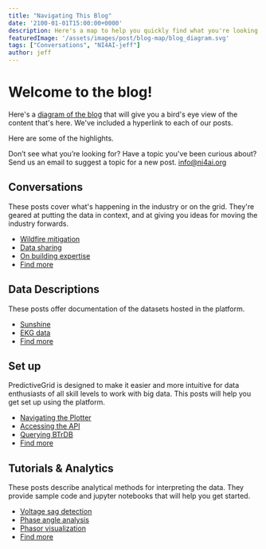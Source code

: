 ```yaml
---
title: "Navigating This Blog"
date: '2100-01-01T15:00:00+0000'
description: Here's a map to help you quickly find what you're looking for on the NI4AI blog.
featuredImage: '/assets/images/post/blog-map/blog_diagram.svg'
tags: ["Conversations", "NI4AI-jeff"]
author: jeff
---
```


# Welcome to the blog!

Here's a [diagram of the blog][link_to_image] that will give you a bird's eye view of the content that's here. We've included a hyperlink to each of our posts.

Here are some of the highlights.

Don’t see what you’re looking for? Have a topic you've been curious about? Send us an email to suggest a topic for a new post. [info@ni4ai.org](info@ni4ai.org)


## Conversations

These posts cover what's happening in the industry or on the grid. They're geared at putting the data in context, and at giving you ideas for moving the industry forwards.
- [Wildfire mitigation](https://blog.ni4ai.org/post/2020-07-29-fire-season/)
- [Data sharing](https://blog.ni4ai.org/post/2020-07-29-whos-in/)
- [On building expertise](https://blog.ni4ai.org/post/2020-07-31-expertise-for-expert/)
- [Find more](https://blog.ni4ai.org/tags/conversations/)


## Data Descriptions

These posts offer documentation of the datasets hosted in the platform.
- [Sunshine](https://blog.ni4ai.org/tags/sunshine-data)
- [EKG data](https://blog.ni4ai.org/tags/ekg-data)
- [Find more](https://blog.ni4ai.org/tags/ni4ai-data/)


## Set up

PredictiveGrid is designed to make it easier and more intuitive for data enthusiasts of all skill levels to work with big data.
This posts will help you get set up using the platform.
- [Navigating the Plotter](https://blog.ni4ai.org/post/2020-07-27-blog-demo-1/)
- [Accessing the API](https://blog.ni4ai.org/post/2020-07-29-demo-2/)
- [Querying BTrDB](https://blog.ni4ai.org/post/2019-12-12-btrdb-explained/)
- [Find more](https://blog.ni4ai.org/tags/set-up/)

## Tutorials & Analytics

These posts describe analytical methods for interpreting the data. They provide sample code and jupyter notebooks that will help you get started.
- [Voltage sag detection](https://blog.ni4ai.org/post/2020-04-15-voltage-sags/)
- [Phase angle analysis](https://blog.ni4ai.org/post/2020-07-29-what-is-the-angle-part-2/)
- [Phasor visualization](https://blog.ni4ai.org/post/2020-04-25-visualizing-phasor-timeseries/)
- [Find more](https://blog.ni4ai.org/tags/visualization/)




[link_to_image]: https://viewer.diagrams.net/?highlight=0000ff&edit=_blank&layers=1&nav=1&title=Blog%20Map%20Diagram.drawio#R7V1bd5s6Fv41WTPzgJe4w6Nzcdo5TU%2FOJG2n8yZs2abFxgU5ifvrRwLJBgE2trk5hzy0ZksIJD5t7Yv21pV6s3i7D%2BBq%2FuBPkHelgMnblXp7pSiWrpJ%2FKWETEzRbiwmzwJ3EJHlHeHJ%2FI0YEjLp2JyhMVcS%2B72F3lSaO%2FeUSjXGKBoPAf01Xm%2Fpe%2BqkrOEMZwtMYelnqN3eC54wqG%2Fau4ANyZ3P2aEsx4wIHjn%2FOAn%2B9ZM%2B7UtRR9BcXLyBvi3U0nMOJ%2F5ogqXdX6k3g%2Bzj%2BtXi7QR4dWj5s8X2jgtLtewdoicvccINnzvO%2F750b%2Bddi9uXPz9MPeCTJpsX6GeINHxI0ISPELv0Az%2F2Zv4Te3Y56HXUb0YZlcrWr88n3V4z4A2G8YZ8brrFPSHO88Fgpeedg819yIYEBUGxO%2BU4oYGDIKifcUpiB7dWGXYU48H%2BiG9%2Fzg%2BiVVYAsYFnbEv4laTtT1%2FMSNR2AVGTwFh9R4C4QRgFrODuoHJMwmCG8dyRNBgw6fIl72de4Rz55ULAhFQLkQey%2BpAEIGY5n23rbWx99l7yNAtiU2yKKzTjTBOkmQn8djBG7K4kIsSEt3ZChCA3Fnc40NAwCuElUW9EKYfkX1tNIJT%2FiFvlVYrB2pAjNxyFbbxXZIA1qvQFIF6I3RsT%2B0QLlgW7VAvRzYWXIjcDKZAzzBXprxFm%2FgLM0il7nLkZPKxh9gVeyiqYRU%2FQ104hY%2Bku07xO%2FoACjt72fg5WqpjBu%2FPo1sf5x2jy59IHiL5gY9ZMG1brwQRV5qd6FQTUvfVCt9KBqptzcoMqmph8ev%2BSKwjq%2BG1LK13%2BsFyuhQmJEt0IhrepBB3nXW7FSGM%2BQcGY8pBKvQBu5tA9sSZnwGmMPhqE7jomsSsHqlbvKZdYjZaRfmzf565G%2FxCO4cD36nT4g7wVhdwxZAXuWbLDrZJOqpum3tEkCOXc5I1S97DJGPo%2BdXbFk09CqXpyOAIzRA%2BbiAMN5SiuAKcGhe8B0DDAGaBEwJeSkHjAdAww3kbUCmDxtxfAw63kKOcavtc8LpDAaoyGpQPr9tiskv2b0%2F88fteFHUnrt%2BTOipBlwQYXFpROu4kpeXHkUPyW%2B5zzp8yhg5gikB%2FXoLZxKgcfOgofZ%2F9Rr6LmzJUU8gQu1LcU3sn7LGXTBYMxaNcnVituknraVlGrkac3WU%2FK0alG7REai1nMkatHGdBoa%2BUw4A42ylYdG3gqkrx2gaaqFOcbUmDykL6qMHALYwdLVoDvwgxkhYEgBPIpI0gRiGNUTn3AbFYBbFI4Dd4VdfxkmUA7FF7ks5CNLNzSlLPK1Y5CfRro4D5pCPgG1gHy9LPKNapCfp0uejVn0c8YQK8L17o97ita4LAelnYbjFFjIkhuGI2gQjrLWMhrzFNWz0Riul%2BHcXaICSD6x4h6XncWlaqVwqehaw7js9eEEWmTDtiMYnqje7ANgGm9bp9XWg1XOaVUIOUFjrlwByvcI6Up6lde5E%2F%2BAZ%2FQE5xDBaq%2BKt4LVkqq4kePPJFSlPVVcL%2BE47AHTNcC0aB3mb1SxzvC28iARw4IwV8%2BtRh9%2FJlAIXEj7A5cT8u%2BQwGFDPmNYqCBfnDRIETypBK8dVZpFc5FuljYXVSMO8slX0QRY%2BSHB24haNCWgSECTPDIPYCAt6KbGUPLJ0Ly46DV3XjwHZNLQ4VXAp%2Bgu8iPaDFlgBuo0dA3NcVAT9p6moGqKW8wah6qSgeoDWvjRO95Np%2B7YRRE%2FJTi6JR0Gf63JWKAtdpygCkumAHBZkRwcTBzpV%2FwwaYXlXGw%2FkmWfPO5jgUFTMO2DU0nVdUzLdEzZ27GCnvVztMk5yvfnbfedWTlbpGqcoVnfw7c5xP8II%2BlkRkEwKsJsDdPTlFQgvZIXkNxQwnMkwegdLn96mpJiZzsmEehgqfuzlE9Is%2BsTsrY9d7aw567hWarVofOM%2FSUZgRAyt11tas9N%2BjnvRdMZAcsEegPI74qmo4Cmxcdq3YNbhizbkixLwJA8woXXcIYkx11OyNiFUrgOXtAmdzJ8YpWpvMqqXyBqpzqc6lZX%2BHUVApSAUlluGqX9%2FtY8rtice%2BbImKJCzAmWT7bmCpZPBq1WLJ95fsBq5VM%2FlNzlvp0%2BT3MYRPaenvG1zfgyhsim%2BV7v6muF753HvyoPxz0CMMW7bqswHMgSeiOzDbshkqZ%2BwK5ymdl%2FUDxW1MpBqlLrNYIBM2Q%2F%2BAHq%2BVv7%2FE1pW7Az8zyNPYOrX7B7c3Ek1w0Ufvmdd5D83ol19GJzlZDxqtysU4qb2u1xU7NaNyDfrYiwtF7VaAz6TD2J4EsYedrfiylIViB03rMpyAJp%2B6dq2gM7%2BdcoX856FSszCyX8g3xLyCR3Ngwdf02nAZ5Tg9Bj4P%2BgeXguD7qGPDbos9%2Ft7l27IM9KU2DNC%2B45RoiQmxYiTt%2B8pgyH141ICCIbPCv1y24pFUKglRYX92odPllTzwQt%2FALH43BMFKMw1oVi7jZ83Dohdz7fu7cVgUVcrSORCxxxxqWxubrcljIQdhccEdtYEfs7N1tIz%2F5OZ39ckZKTWtSA61T5etR5LLPFNCNmtdFbIss0JVol5pv5%2B8U%2Bwxd3BnGScT4GaOKOaUfvad5HQiDdnvrBogPMshcURUFR2OPReJxXmcxUPa%2Bsi1fW600s4JdGW%2FwS%2Fp7d%2FniwJ6r68Mf%2FJpvnj%2FDLfVEavyrlzqkbIClEMPTz3YzfXG9C61A7vIsjfkprFqcU2Amk%2FxRCaf%2FVkvRpZ1HWLdt8ZjbeRH%2FVcFEx5V%2FDm4YKcG31pvxu%2BSrrDnrVxMVc1dNNlE0HrGYbGghNFSQEvjo%2BfrYIvVlTPzc%2FsoRDnZYcu8X9KuBxpsDjZLtRSbEIJXlm8Z7HvV8eZ%2BiywJpOTHku4jnTUEUpz02Q%2F5yqclMXTYy%2Fjwn%2Bjqes6qBetVOlvl8l3PTnJNE4oMXUPQFV0StqnzgBVcFMm0nVXL%2BIUaPDQZMUXXpxwzVZvn8TBEmrOdH%2FAgmT5TlkAZ85quDX3R1XUWSWoO89Rq2QoudEO62b1fb5IDocKlW1FqgLTtcm46WKIN4nLu9UGiWlkjxKB%2FhZ03qmAU5cAjQxDlhsqP4loEYHiibJZAnwPUyDrcJ4q1lOjAHhUmPmQPkaVya%2FnmAnAq16xh5JKsLhE42GqxcBt6a4GLYfzJQctBzPFzD4SYWXAIVrD%2BcDOCuJ7MSV60QjHYBzn3hBOPCn0ZDuIiT3ITWXkAyt9oyNwBzosmrJBICaYfMcHdssPpZogS4rZBh8wzpvSm5cyOjT%2FbUrhIOBbmkpQfyAFH7ciZCHswcekD5rN5rKYGBYmq0S3k7%2FT%2BecNjTl5LmlawPeaPS%2FICdZzc40Cxy5lhw6%2BREUoXr%2FyY%2FF0mga86XZcAF%2BeAhCe%2BbBo09qFI1%2BjVjDLXAkB%2F774KJ6m8F54qDFAfK%2Bv0ztVnpB0N9mRWxM6LHzplwqmG68He2dSqlOo78kqUTQnbbvIBiHE76E1LJyA8OUzdwR62ci885SUUviKsfAUqUFQzaElTnnTFK%2Bjzmp9u3SK5yZ8PrcrUi9N7L2gCB%2BIpNwYllruzXJs%2FOifXvUXAJqmsoYRGOq%2F3TiMFQQfb%2F41pEb5RqP01rQNj13%2BTMuOukMMCUBTMf5sna%2FPkBk4TvN%2Fevzr9Hvr9szltNY7qxl892fXyMewg3qM3SSywQM85lZEWbOtX32HO78SDEh5QYPHDsrVCyPLe7lG%2FWrBEQpSE0JTcls6i1r9pFN41BT1ekXBUfa527eOUNxlCtSHAGygGWV4cHHLbVFw9C6tfFYE5Cmp1MccfN4VSagAwO158DR%2BBvvNEk5pYbmqqvkWwPa8h7ls4T%2BauTpr3wrmBgNVK%2FCWoTR2qK1DcFQYeQs1ErOQs0PiDtuoQ58HyeRRfo%2Fj87uIMT%2FAw%3D%3D
